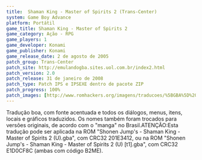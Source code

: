 ```yaml
---
title:  Shaman King - Master of Spirits 2 (Trans-Center)
system: Game Boy Advance
platform: Portátil
game_title: Shaman King - Master of Spirits 2
game_category: Ação - RPG
game_players: 1
game_developer: Konami
game_publisher: Konami
game_release_date: 2 de agosto de 2005
patch_group: Trans-Center
patch_site: http://emulandogba.sites.uol.com.br/index2.html
patch_version: 2.0
patch_release: 31 de janeiro de 2008
patch_type: Patch IPS e IPSEXE dentro de pacote ZIP
patch_progress: 100%
patch_images: [http://www.romhackers.org/imagens/traducoes/%5BGBA%5D%20Shaman%20King%20-%20Master%20of%20Spirits%202%20-%20Trans-Center%20-%201.png,http://www.romhackers.org/imagens/traducoes/%5BGBA%5D%20Shaman%20King%20-%20Master%20of%20Spirits%202%20-%20Trans-Center%20-%202.png,http://www.romhackers.org/imagens/traducoes/%5BGBA%5D%20Shaman%20King%20-%20Master%20of%20Spirits%202%20-%20Trans-Center%20-%203.png]
---
```

Tradução boa, com fonte acentuada e todos os diálogos, menus, itens, locais e gráficos traduzidos. Os nomes também foram trocados para versões originais, de acordo com o "manga" no Brasil.ATENÇÃO:Esta tradução pode ser aplicada na ROM "Shonen Jump's - Shaman King - Master of Spirits 2 (U).gba", com CRC32 201E3412, ou na ROM "Shonen Jump's - Shaman King - Master of Spirits 2 (U) [t1].gba", com CRC32 E1D0CF8C (ambas com código B2ME).